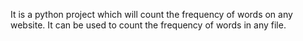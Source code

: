 It is a python project which will count the frequency of words on any website.
It can be used to count the frequency of words in any file.
